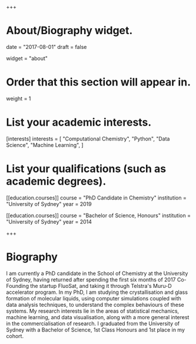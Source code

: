 +++
# About/Biography widget.

date = "2017-08-01"
draft = false

widget = "about"

# Order that this section will appear in.
weight = 1

# List your academic interests.
[interests]
  interests = [
    "Computational Chemistry",
    "Python",
    "Data Science",
    "Machine Learning",
  ]

# List your qualifications (such as academic degrees).
[[education.courses]]
  course = "PhD Candidate in Chemistry"
  institution = "University of Sydney"
  year = 2019

[[education.courses]]
  course = "Bachelor of Science, Honours"
  institution = "University of Sydney"
  year = 2014

+++

# Biography

I am currently a PhD candidate in the School of Chemistry at the University of Sydney,
having returned after spending the first six months of 2017 Co-Founding the startup FluoSat,
and taking it through Telstra's Muru-D accelerator program.
In my PhD, I am studying the crystallisation and glass formation of molecular liquids,
using computer simulations coupled with data analysis techniques,
to understand the complex behaviours of these systems.
My research interests lie in the areas of
statistical mechanics, machine learning, and data visualisation,
along with a more general interest in the commercialisation of research.
I graduated from the University of Sydney with a Bachelor of Science,
1st Class Honours and 1st place in my cohort.
